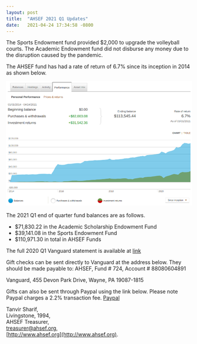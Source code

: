 ```yaml
---
layout: post
title:  "AHSEF 2021 Q1 Updates"
date:   2021-04-24 17:34:58 -0800
---
```


The Sports Endowment fund provided $2,000 to upgrade the volleyball courts.
The Academic Endowment fund did not disburse any money due to the disruption caused by the pandemic.

The AHSEF fund has had a rate of return of 6.7% since its inception in 2014 as shown below.

![Fund performance](/assets/AHSEF_performance.png)

The 2021 Q1 end of quarter fund balances are as follows.

-  $71,830.22 in the Academic Scholarship Endowment Fund
-  $39,141.08 in the Sports Endowment Fund
- $110,971.30 in total in AHSEF Funds

The full 2020 Q1 Vanguard statement is available at [link](http://www.ahsef.org/financial/vanguard-20210331.pdf)

Gift checks can be sent directly to Vanguard at the address below. They should be made payable to: 
AHSEF, Fund # 724, Account # 88080604891 

Vanguard, 
455 Devon Park Drive,
Wayne, PA 19087-1815

Gifts can also be sent through Paypal using the link below. Please note Paypal charges a 2.2% transaction fee.
[Paypal](https://www.paypal.com/cgi-bin/webscr?cmd=_s-xclick&hosted_button_id=W8BN3YD9YYZYQ)

Tanvir Sharif,  
Livingstone, 1994,  
AHSEF Treasurer,  
treasurer@ahsef.org,  
[http://www.ahsef.org](http://www.ahsef.org).  
